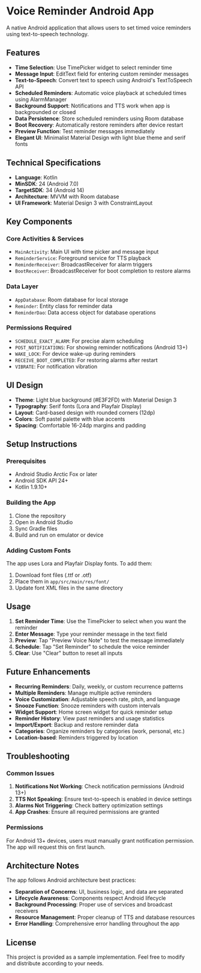 # Voice Reminder Android App

A native Android application that allows users to set timed voice reminders using text-to-speech technology.

## Features

- **Time Selection**: Use TimePicker widget to select reminder time
- **Message Input**: EditText field for entering custom reminder messages
- **Text-to-Speech**: Convert text to speech using Android's TextToSpeech API
- **Scheduled Reminders**: Automatic voice playback at scheduled times using AlarmManager
- **Background Support**: Notifications and TTS work when app is backgrounded or closed
- **Data Persistence**: Store scheduled reminders using Room database
- **Boot Recovery**: Automatically restore reminders after device restart
- **Preview Function**: Test reminder messages immediately
- **Elegant UI**: Minimalist Material Design with light blue theme and serif fonts

## Technical Specifications

- **Language**: Kotlin
- **MinSDK**: 24 (Android 7.0)
- **TargetSDK**: 34 (Android 14)
- **Architecture**: MVVM with Room database
- **UI Framework**: Material Design 3 with ConstraintLayout

## Key Components

### Core Activities & Services
- `MainActivity`: Main UI with time picker and message input
- `ReminderService`: Foreground service for TTS playback
- `ReminderReceiver`: BroadcastReceiver for alarm triggers
- `BootReceiver`: BroadcastReceiver for boot completion to restore alarms

### Data Layer
- `AppDatabase`: Room database for local storage
- `Reminder`: Entity class for reminder data
- `ReminderDao`: Data access object for database operations

### Permissions Required
- `SCHEDULE_EXACT_ALARM`: For precise alarm scheduling
- `POST_NOTIFICATIONS`: For showing reminder notifications (Android 13+)
- `WAKE_LOCK`: For device wake-up during reminders
- `RECEIVE_BOOT_COMPLETED`: For restoring alarms after restart
- `VIBRATE`: For notification vibration

## UI Design

- **Theme**: Light blue background (#E3F2FD) with Material Design 3
- **Typography**: Serif fonts (Lora and Playfair Display)
- **Layout**: Card-based design with rounded corners (12dp)
- **Colors**: Soft pastel palette with blue accents
- **Spacing**: Comfortable 16-24dp margins and padding

## Setup Instructions

### Prerequisites
- Android Studio Arctic Fox or later
- Android SDK API 24+
- Kotlin 1.9.10+

### Building the App

1. Clone the repository
2. Open in Android Studio
3. Sync Gradle files
4. Build and run on emulator or device

### Adding Custom Fonts

The app uses Lora and Playfair Display fonts. To add them:

1. Download font files (.ttf or .otf)
2. Place them in `app/src/main/res/font/`
3. Update font XML files in the same directory

## Usage

1. **Set Reminder Time**: Use the TimePicker to select when you want the reminder
2. **Enter Message**: Type your reminder message in the text field
3. **Preview**: Tap "Preview Voice Note" to test the message immediately
4. **Schedule**: Tap "Set Reminder" to schedule the voice reminder
5. **Clear**: Use "Clear" button to reset all inputs

## Future Enhancements

- **Recurring Reminders**: Daily, weekly, or custom recurrence patterns
- **Multiple Reminders**: Manage multiple active reminders
- **Voice Customization**: Adjustable speech rate, pitch, and language
- **Snooze Function**: Snooze reminders with custom intervals
- **Widget Support**: Home screen widget for quick reminder setup
- **Reminder History**: View past reminders and usage statistics
- **Import/Export**: Backup and restore reminder data
- **Categories**: Organize reminders by categories (work, personal, etc.)
- **Location-based**: Reminders triggered by location

## Troubleshooting

### Common Issues

1. **Notifications Not Working**: Check notification permissions (Android 13+)
2. **TTS Not Speaking**: Ensure text-to-speech is enabled in device settings
3. **Alarms Not Triggering**: Check battery optimization settings
4. **App Crashes**: Ensure all required permissions are granted

### Permissions

For Android 13+ devices, users must manually grant notification permission. The app will request this on first launch.

## Architecture Notes

The app follows Android architecture best practices:

- **Separation of Concerns**: UI, business logic, and data are separated
- **Lifecycle Awareness**: Components respect Android lifecycle
- **Background Processing**: Proper use of services and broadcast receivers
- **Resource Management**: Proper cleanup of TTS and database resources
- **Error Handling**: Comprehensive error handling throughout the app

## License

This project is provided as a sample implementation. Feel free to modify and distribute according to your needs.